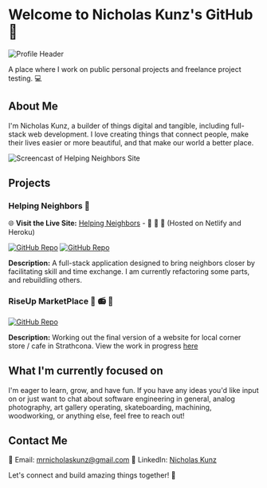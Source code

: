 # Welcome to Nicholas Kunz's GitHub 👋

![Profile Header](https://avatars.githubusercontent.com/u/33107555?v=4)

A place where I work on public personal projects and freelance project testing. :computer:

## About Me

I'm Nicholas Kunz, a builder of things digital and tangible, including full-stack web development. I love creating things that connect people, make their lives easier or more beautiful, and that make our world a better place.

![Screencast of Helping Neighbors Site](https://user-images.githubusercontent.com/33107555/233460679-af674c66-0b78-4ad7-a2e3-a20fb94c11af.gif)

## Projects

### Helping Neighbors :handshake:

🌐 **Visit the Live Site:** [Helping Neighbors](https://helping-neighbors.nicholaskunz.com) - :couple: :hammer: :dizzy:
(Hosted on Netlify and Heroku)

[![GitHub Repo](https://img.shields.io/badge/Repo-Frontend-blue)](https://www.github.com/ntkunz/helping_neighbors)
[![GitHub Repo](https://img.shields.io/badge/Repo-Server-green)](https://www.github.com/ntkunz/hn_db)

**Description:** A full-stack application designed to bring neighbors closer by facilitating skill and time exchange. I am currently refactoring some parts, and rebuildling others. 


### RiseUp MarketPlace 🥪 📻 🦁

[![GitHub Repo](https://img.shields.io/badge/Repo-Frontend-blue)](https://www.github.com/ntkunz/riseup)

**Description:** Working out the final version of a website for local corner store / cafe in Strathcona. 
View the work in progress [here]([https://riseup.nicholaskunz.com/](https://riseuponelove.com/))

## What I'm currently focused on

I'm eager to learn, grow, and have fun. If you have any ideas you'd like input on or just want to chat about software engineering in general, analog photography, art gallery operating, skateboarding, machining, woodworking, or anything else, feel free to reach out!

## Contact Me

📧 Email: [mrnicholaskunz@gmail.com](mailto:mrnicholaskunz@gmail.com)
💼 LinkedIn: [Nicholas Kunz](https://www.linkedin.com/in/nich-kunz/)

Let's connect and build amazing things together! 🚀
